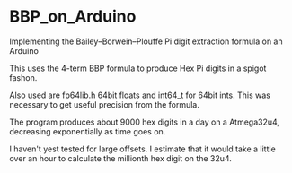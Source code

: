 # BBP_on_Arduino
Implementing the Bailey–Borwein–Plouffe Pi digit extraction formula on an Arduino

This uses the 4-term BBP formula to produce Hex Pi digits in a spigot fashon.

Also used are fp64lib.h 64bit floats and int64_t for 64bit ints. This was necessary to get useful precision from the formula.

The program produces about 9000 hex digits in a day on a Atmega32u4, decreasing exponentially as time goes on. 

I haven't yest tested for large offsets. I estimate that it would take a little over an hour to calculate the millionth hex digit on the 32u4.
